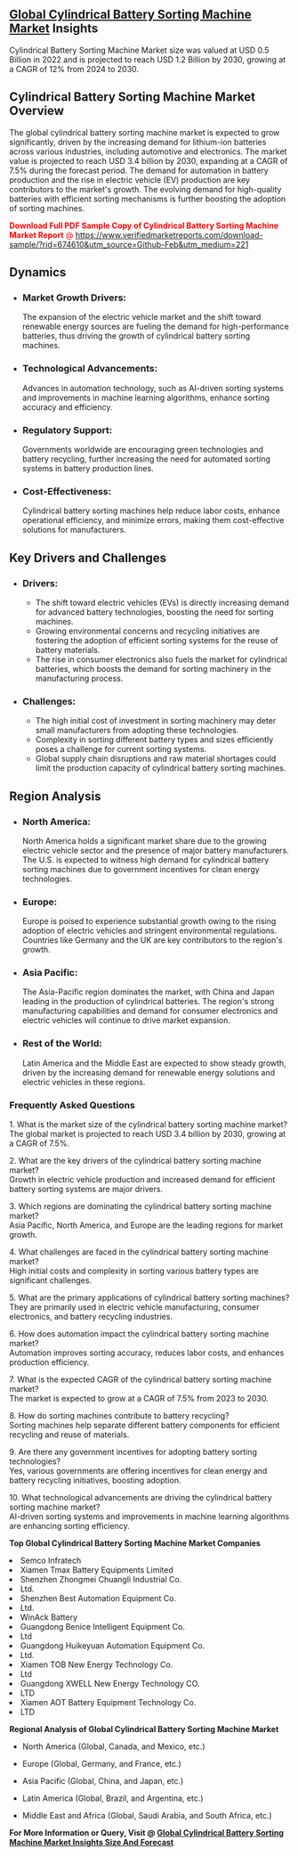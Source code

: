 <h2><a href="https://www.verifiedmarketreports.com/download-sample/?rid=674610&amp;utm_source=Github&amp;utm_medium=221" target="_blank">Global Cylindrical Battery Sorting Machine Market</a> Insights</h2><p>Cylindrical Battery Sorting Machine Market size was valued at USD 0.5 Billion in 2022 and is projected to reach USD 1.2 Billion by 2030, growing at a CAGR of 12% from 2024 to 2030.</p><p> <h2>Cylindrical Battery Sorting Machine Market Overview</h2> <p>The global cylindrical battery sorting machine market is expected to grow significantly, driven by the increasing demand for lithium-ion batteries across various industries, including automotive and electronics. The market value is projected to reach USD 3.4 billion by 2030, expanding at a CAGR of 7.5% during the forecast period. The demand for automation in battery production and the rise in electric vehicle (EV) production are key contributors to the market's growth. The evolving demand for high-quality batteries with efficient sorting mechanisms is further boosting the adoption of sorting machines.</p> <p><p><span class=""><span style="color: #ff0000;"><strong>Download Full PDF Sample Copy of Cylindrical Battery Sorting Machine Market Report</strong> @ </span><a href="https://www.verifiedmarketreports.com/download-sample/?rid=674610&amp;utm_source=Github-Feb&amp;utm_medium=221" target="_blank">https://www.verifiedmarketreports.com/download-sample/?rid=674610&amp;utm_source=Github-Feb&amp;utm_medium=221</a></span></p></p> <h2>Dynamics</h2> <ul> <li><h3>Market Growth Drivers:</h3> The expansion of the electric vehicle market and the shift toward renewable energy sources are fueling the demand for high-performance batteries, thus driving the growth of cylindrical battery sorting machines.</li> <li><h3>Technological Advancements:</h3> Advances in automation technology, such as AI-driven sorting systems and improvements in machine learning algorithms, enhance sorting accuracy and efficiency.</li> <li><h3>Regulatory Support:</h3> Governments worldwide are encouraging green technologies and battery recycling, further increasing the need for automated sorting systems in battery production lines.</li> <li><h3>Cost-Effectiveness:</h3> Cylindrical battery sorting machines help reduce labor costs, enhance operational efficiency, and minimize errors, making them cost-effective solutions for manufacturers.</li> </ul> <h2>Key Drivers and Challenges</h2> <ul> <li><h3>Drivers:</h3> <ul> <li>The shift toward electric vehicles (EVs) is directly increasing demand for advanced battery technologies, boosting the need for sorting machines.</li> <li>Growing environmental concerns and recycling initiatives are fostering the adoption of efficient sorting systems for the reuse of battery materials.</li> <li>The rise in consumer electronics also fuels the market for cylindrical batteries, which boosts the demand for sorting machinery in the manufacturing process.</li> </ul> </li> <li><h3>Challenges:</h3> <ul> <li>The high initial cost of investment in sorting machinery may deter small manufacturers from adopting these technologies.</li> <li>Complexity in sorting different battery types and sizes efficiently poses a challenge for current sorting systems.</li> <li>Global supply chain disruptions and raw material shortages could limit the production capacity of cylindrical battery sorting machines.</li> </ul> </li> </ul> <h2>Region Analysis</h2> <ul> <li><h3>North America:</h3> North America holds a significant market share due to the growing electric vehicle sector and the presence of major battery manufacturers. The U.S. is expected to witness high demand for cylindrical battery sorting machines due to government incentives for clean energy technologies.</li> <li><h3>Europe:</h3> Europe is poised to experience substantial growth owing to the rising adoption of electric vehicles and stringent environmental regulations. Countries like Germany and the UK are key contributors to the region's growth.</li> <li><h3>Asia Pacific:</h3> The Asia-Pacific region dominates the market, with China and Japan leading in the production of cylindrical batteries. The region's strong manufacturing capabilities and demand for consumer electronics and electric vehicles will continue to drive market expansion.</li> <li><h3>Rest of the World:</h3> Latin America and the Middle East are expected to show steady growth, driven by the increasing demand for renewable energy solutions and electric vehicles in these regions.</li> </ul> <h3>Frequently Asked Questions</h3> <p>1. What is the market size of the cylindrical battery sorting machine market? <br> The global market is projected to reach USD 3.4 billion by 2030, growing at a CAGR of 7.5%.</p> <p>2. What are the key drivers of the cylindrical battery sorting machine market? <br> Growth in electric vehicle production and increased demand for efficient battery sorting systems are major drivers.</p> <p>3. Which regions are dominating the cylindrical battery sorting machine market? <br> Asia Pacific, North America, and Europe are the leading regions for market growth.</p> <p>4. What challenges are faced in the cylindrical battery sorting machine market? <br> High initial costs and complexity in sorting various battery types are significant challenges.</p> <p>5. What are the primary applications of cylindrical battery sorting machines? <br> They are primarily used in electric vehicle manufacturing, consumer electronics, and battery recycling industries.</p> <p>6. How does automation impact the cylindrical battery sorting machine market? <br> Automation improves sorting accuracy, reduces labor costs, and enhances production efficiency.</p> <p>7. What is the expected CAGR of the cylindrical battery sorting machine market? <br> The market is expected to grow at a CAGR of 7.5% from 2023 to 2030.</p> <p>8. How do sorting machines contribute to battery recycling? <br> Sorting machines help separate different battery components for efficient recycling and reuse of materials.</p> <p>9. Are there any government incentives for adopting battery sorting technologies? <br> Yes, various governments are offering incentives for clean energy and battery recycling initiatives, boosting adoption.</p> <p>10. What technological advancements are driving the cylindrical battery sorting machine market? <br> AI-driven sorting systems and improvements in machine learning algorithms are enhancing sorting efficiency.</p> </p><p><strong>Top Global Cylindrical Battery Sorting Machine Market Companies</strong></p><div data-test-id=""><p><li>Semco Infratech</li><li> Xiamen Tmax Battery Equipments Limited</li><li> Shenzhen Zhongmei Chuangli Industrial Co.</li><li> Ltd.</li><li> Shenzhen Best Automation Equipment Co.</li><li> Ltd.</li><li> WinAck Battery</li><li> Guangdong Benice Intelligent Equipment Co.</li><li> Ltd</li><li> Guangdong Huikeyuan Automation Equipment Co.</li><li> Ltd.</li><li> Xiamen TOB New Energy Technology Co.</li><li> Ltd</li><li> Guangdong XWELL New Energy Technology CO.</li><li> LTD</li><li> Xiamen AOT Battery Equipment Technology Co.</li><li>LTD</li></p><div><strong>Regional Analysis of&nbsp;Global Cylindrical Battery Sorting Machine Market</strong></div><ul><li dir="ltr"><p dir="ltr">North America&nbsp;(Global, Canada, and Mexico, etc.)</p></li><li dir="ltr"><p dir="ltr">Europe (Global, Germany, and France, etc.)</p></li><li dir="ltr"><p dir="ltr">Asia Pacific&nbsp;(Global, China, and Japan, etc.)</p></li><li dir="ltr"><p dir="ltr">Latin America&nbsp;(Global, Brazil, and Argentina, etc.)</p></li><li dir="ltr">Middle East and Africa&nbsp;(Global, Saudi Arabia, and South Africa, etc.)</li></ul><p><strong>For More Information or Query, Visit @&nbsp;</strong><strong><a href="https://www.verifiedmarketreports.com/product/cylindrical-battery-sorting-machine-market/?utm_source=Github&amp;utm_medium=221" target="_blank">Global Cylindrical Battery Sorting Machine Market Insights Size And Forecast</a></strong></p></div>

